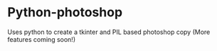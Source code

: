 # Python-photoshop
Uses python to create a tkinter and PIL based photoshop copy (More features coming soon!)
